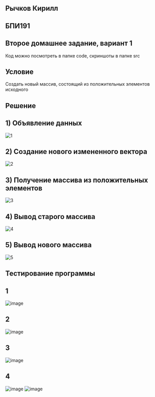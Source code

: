 ## Рычков Кирилл
## БПИ191
## Второе домашнее задание, вариант 1
Код можно посмотреть в папке code, скриншоты в папке src
## Условие
Создать новый массив, состоящий из положительных элементов исходного
## Решение
## 1) Объявление данных

![1](https://user-images.githubusercontent.com/36132918/95022323-4600c180-067f-11eb-8605-e7af13b2ea5a.jpg)

## 2) Создание нового измененного вектора

![2](https://user-images.githubusercontent.com/36132918/95022327-4731ee80-067f-11eb-9616-026898d309b9.jpg)

## 3) Получение массива из положительных элементов

![3](https://user-images.githubusercontent.com/36132918/95022330-4731ee80-067f-11eb-94e8-32f00e38ad58.jpg)

## 4) Вывод старого массива

![4](https://user-images.githubusercontent.com/36132918/95022331-47ca8500-067f-11eb-9f11-3d585e13a319.jpg)

## 5) Вывод нового массива 

![5](https://user-images.githubusercontent.com/36132918/95022332-47ca8500-067f-11eb-90d8-e645472ac19c.jpg)

## Тестирование программы
## 1
![image](https://user-images.githubusercontent.com/36132918/95022426-ea830380-067f-11eb-9c18-876f87f5fd3c.png)

## 2
![image](https://user-images.githubusercontent.com/36132918/95022542-a8a68d00-0680-11eb-87dd-43fdda05f0bc.png)

## 3
![image](https://user-images.githubusercontent.com/36132918/95022570-d68bd180-0680-11eb-9828-cca1ccbac0b2.png)

## 4
![image](https://user-images.githubusercontent.com/36132918/95022976-12279b00-0683-11eb-939c-32f12381eff5.png)
![image](https://user-images.githubusercontent.com/36132918/95022994-28cdf200-0683-11eb-9ade-daebd6ff019c.png)
